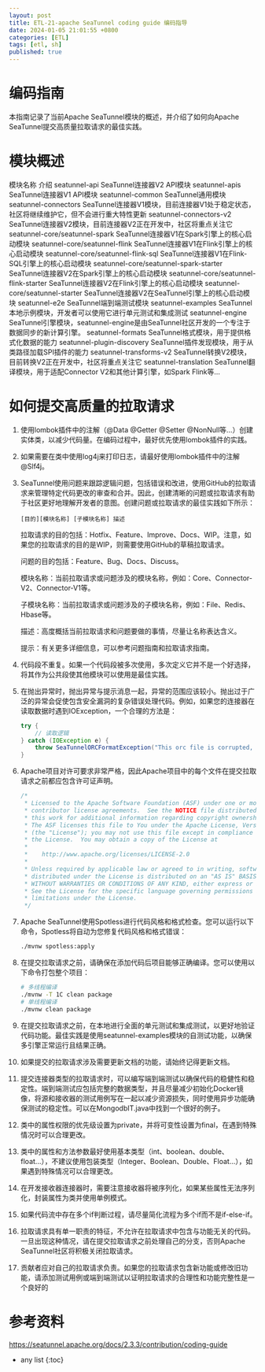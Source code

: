 ```yaml
---
layout: post
title: ETL-21-apache SeaTunnel coding guide 编码指导
date: 2024-01-05 21:01:55 +0800
categories: [ETL]
tags: [etl, sh]
published: true
---
```


# 编码指南

本指南记录了当前Apache SeaTunnel模块的概述，并介绍了如何向Apache SeaTunnel提交高质量拉取请求的最佳实践。

# 模块概述

模块名称	介绍
seatunnel-api	SeaTunnel连接器V2 API模块
seatunnel-apis	SeaTunnel连接器V1 API模块
seatunnel-common	SeaTunnel通用模块
seatunnel-connectors	SeaTunnel连接器V1模块，目前连接器V1处于稳定状态，社区将继续维护它，但不会进行重大特性更新
seatunnel-connectors-v2	SeaTunnel连接器V2模块，目前连接器V2正在开发中，社区将重点关注它
seatunnel-core/seatunnel-spark	SeaTunnel连接器V1在Spark引擎上的核心启动模块
seatunnel-core/seatunnel-flink	SeaTunnel连接器V1在Flink引擎上的核心启动模块
seatunnel-core/seatunnel-flink-sql	SeaTunnel连接器V1在Flink-SQL引擎上的核心启动模块
seatunnel-core/seatunnel-spark-starter	SeaTunnel连接器V2在Spark引擎上的核心启动模块
seatunnel-core/seatunnel-flink-starter	SeaTunnel连接器V2在Flink引擎上的核心启动模块
seatunnel-core/seatunnel-starter	SeaTunnel连接器V2在SeaTunnel引擎上的核心启动模块
seatunnel-e2e	SeaTunnel端到端测试模块
seatunnel-examples	SeaTunnel本地示例模块，开发者可以使用它进行单元测试和集成测试
seatunnel-engine	SeaTunnel引擎模块，seatunnel-engine是由SeaTunnel社区开发的一个专注于数据同步的新计算引擎。
seatunnel-formats	SeaTunnel格式模块，用于提供格式化数据的能力
seatunnel-plugin-discovery	SeaTunnel插件发现模块，用于从类路径加载SPI插件的能力
seatunnel-transforms-v2	SeaTunnel转换V2模块，目前转换V2正在开发中，社区将重点关注它
seatunnel-translation	SeaTunnel翻译模块，用于适配Connector V2和其他计算引擎，如Spark Flink等...

# 如何提交高质量的拉取请求

1. 使用lombok插件中的注解（@Data @Getter @Setter @NonNull等...）创建实体类，以减少代码量。在编码过程中，最好优先使用lombok插件的实践。

2. 如果需要在类中使用log4j来打印日志，请最好使用lombok插件中的注解@Slf4j。

3. SeaTunnel使用问题来跟踪逻辑问题，包括错误和改进，使用GitHub的拉取请求来管理特定代码更改的审查和合并。因此，创建清晰的问题或拉取请求有助于社区更好地理解开发者的意图。创建问题或拉取请求的最佳实践如下所示：

   ```
   [目的][模块名称] [子模块名称] 描述
   ```

   拉取请求的目的包括：Hotfix、Feature、Improve、Docs、WIP。注意，如果您的拉取请求的目的是WIP，则需要使用GitHub的草稿拉取请求。

   问题的目的包括：Feature、Bug、Docs、Discuss。

   模块名称：当前拉取请求或问题涉及的模块名称，例如：Core、Connector-V2、Connector-V1等。

   子模块名称：当前拉取请求或问题涉及的子模块名称，例如：File、Redis、Hbase等。

   描述：高度概括当前拉取请求和问题要做的事情，尽量让名称表达含义。

   提示：有关更多详细信息，可以参考问题指南和拉取请求指南。

4. 代码段不重复。如果一个代码段被多次使用，多次定义它并不是一个好选择，将其作为公共段使其他模块可以使用是最佳实践。

5. 在抛出异常时，抛出异常与提示消息一起，异常的范围应该较小。抛出过于广泛的异常会促使包含安全漏洞的复杂错误处理代码。例如，如果您的连接器在读取数据时遇到IOException，一个合理的方法是：

   ```java
   try {
       // 读取逻辑
   } catch (IOException e) {
       throw SeaTunnelORCFormatException("This orc file is corrupted, please check it", e);
   }
   ```

6. Apache项目对许可要求非常严格，因此Apache项目中的每个文件在提交拉取请求之前都应包含许可证声明。

   ```java
   /*
    * Licensed to the Apache Software Foundation (ASF) under one or more
    * contributor license agreements.  See the NOTICE file distributed with
    * this work for additional information regarding copyright ownership.
    * The ASF licenses this file to You under the Apache License, Version 2.0
    * (the "License"); you may not use this file except in compliance with
    * the License.  You may obtain a copy of the License at
    *
    *    http://www.apache.org/licenses/LICENSE-2.0
    *
    * Unless required by applicable law or agreed to in writing, software
    * distributed under the License is distributed on an "AS IS" BASIS,
    * WITHOUT WARRANTIES OR CONDITIONS OF ANY KIND, either express or implied.
    * See the License for the specific language governing permissions and
    * limitations under the License.
    */
   ```

7. Apache SeaTunnel使用Spotless进行代码风格和格式检查。您可以运行以下命令，Spotless将自动为您修复代码风格和格式错误：

   ```bash
   ./mvnw spotless:apply
   ```

8. 在提交拉取请求之前，请确保在添加代码后项目能够正确编译。您可以使用以下命令打包整个项目：

   ```bash
   # 多线程编译
   ./mvnw -T 1C clean package
   # 单线程编译
   ./mvnw clean package
   ```

9. 在提交拉取请求之前，在本地进行全面的单元测试和集成测试，以更好地验证代码功能。最佳实践是使用seatunnel-examples模块的自测试功能，以确保多引擎正常运行且结果正确。

10. 如果提交的拉取请求涉及需要更新文档的功能，请始终记得更新文档。

11. 提交连接器类型的拉取请求时，可以编写端到端测试以确保代码的稳健性和稳定性。端到端测试应包括完整的数据类型，并且尽量减少初始化Docker镜像，将源和接收器的测试用例写在一起以减少资源损失，同时使用异步功能确保测试的稳定性。可以在MongodbIT.java中找到一个很好的例子。

12. 类中的属性权限的优先级设置为private，并将可变性设置为final，在遇到特殊情况时可以合理更改。

13. 类中的属性和方法参数最好使用基本类型（int、boolean、double、float...），不建议使用包装类型（Integer、Boolean、Double、Float...），如果遇到特殊情况可以合理更改。

14. 在开发接收器连接器时，需要注意接收器将被序列化，如果某些属性无法序列化，封装属性为类并使用单例模式。

15. 如果代码流中存在多个if判断过程，请尽量简化流程为多个if而不是if-else-if。

16. 拉取请求具有单一职责的特征，不允许在拉取请求中包含与功能无关的代码。一旦出现这种情况，请在提交拉取请求之前处理自己的分支，否则Apache SeaTunnel社区将积极关闭拉取请求。

17. 贡献者应对自己的拉取请求负责。如果您的拉取请求包含新功能或修改旧功能，请添加测试用例或端到端测试以证明拉取请求的合理性和功能完整性是一个良好的

# 参考资料

https://seatunnel.apache.org/docs/2.3.3/contribution/coding-guide

* any list
{:toc}